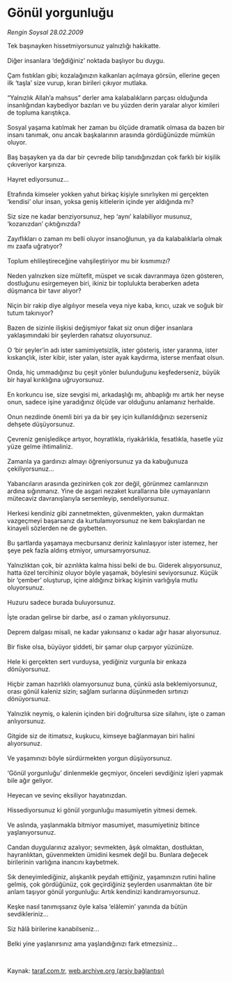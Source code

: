 # Gönül yorgunluğu

*Rengin Soysal 28.02.2009*

<div class="taraf_structure_2col_1zq">
<div class="margen_n">



 <p>Tek başınayken hissetmiyorsunuz yalnızlığı hakikatte. <br/><br/>Diğer insanlara ‘değdiğiniz’ noktada başlıyor bu duygu. <br/><br/>Çam fıstıkları gibi; kozalağınızın kalkanları açılmaya görsün, ellerine geçen ilk ‘taşla’ size vurup, kıran birileri çıkıyor mutlaka. <br/><br/>“Yalnızlık Allah’a mahsus” derler ama kalabalıkların parçası olduğunda insanlığından kaybediyor bazıları ve bu yüzden derin yaralar alıyor kimileri de topluma karıştıkça. <br/><br/>Sosyal yaşama katılmak her zaman bu ölçüde dramatik olmasa da bazen bir insanı tanımak, onu ancak başkalarının arasında gördüğünüzde mümkün oluyor. <br/><br/>Baş başayken ya da dar bir çevrede bilip tanıdığınızdan çok farklı bir kişilik çıkıveriyor karşınıza. <br/><br/>Hayret ediyorsunuz... <br/><br/>Etrafında kimseler yokken yahut birkaç kişiyle sınırlıyken mi gerçekten ‘kendisi’ olur insan, yoksa geniş kitlelerin içinde yer aldığında mı? <br/><br/>Siz size ne kadar benziyorsunuz, hep ‘aynı’ kalabiliyor musunuz, ‘kozanızdan’ çıktığınızda? <br/><br/>Zayıflıkları o zaman mı belli oluyor insanoğlunun, ya da kalabalıklarla olmak mı zaafa uğratıyor? <br/><br/>Toplum ehlileştireceğine vahşileştiriyor mu bir kısmımızı? <br/><br/>Neden yalnızken size mültefit, müspet ve sıcak davranmaya özen gösteren, dostluğunu esirgemeyen biri, ikiniz bir toplulukta beraberken adeta düşmanca bir tavır alıyor? <br/><br/>Niçin bir rakip diye algılıyor mesela veya niye kaba, kırıcı, uzak ve soğuk bir tutum takınıyor? <br/><br/>Bazen de sizinle ilişkisi değişmiyor fakat siz onun diğer insanlara yaklaşımındaki bir şeylerden rahatsız oluyorsunuz.<br/><br/>O ‘bir şeyler’in adı ister samimiyetsizlik, ister gösteriş, ister yaranma, ister kıskançlık, ister kibir, ister yalan, ister ayak kaydırma, isterse menfaat olsun. <br/><br/>Onda, hiç ummadığınız bu çeşit yönler bulunduğunu keşfederseniz, büyük bir hayal kırıklığına uğruyorsunuz. <br/><br/>En korkuncu ise, size sevgisi mi, arkadaşlığı mı, ahbaplığı mı artık her neyse onun, sadece işine yaradığınız ölçüde var olduğunu anlamanız herhalde. <br/><br/>Onun nezdinde önemli biri ya da bir şey için kullanıldığınızı sezerseniz dehşete düşüyorsunuz. <br/><br/>Çevreniz genişledikçe artıyor, hoyratlıkla, riyakârlıkla, fesatlıkla, hasetle yüz yüze gelme ihtimaliniz. <br/><br/>Zamanla ya gardınızı almayı öğreniyorsunuz ya da kabuğunuza çekiliyorsunuz... <br/><br/>Yabancıların arasında gezinirken çok zor değil, görünmez camlarınızın ardına sığınmanız. Yine de asgari nezaket kurallarına bile uymayanların mütecaviz davranışlarıyla sersemleyip, sendeliyorsunuz. <br/><br/>Herkesi kendiniz gibi zannetmekten, güvenmekten, yakın durmaktan vazgeçmeyi başarsanız da kurtulamıyorsunuz ne kem bakışlardan ne kinayeli sözlerden ne de gıybetten. <br/><br/>Bu şartlarda yaşamaya mecbursanız deriniz kalınlaşıyor ister istemez, her şeye pek fazla aldırış etmiyor, umursamıyorsunuz. <br/><br/>Yalnızlıktan çok, bir azınlıkta kalma hissi belki de bu. Giderek alışıyorsunuz, hatta özel tercihiniz oluyor böyle yaşamak, böylesini seviyorsunuz. Küçük bir ‘çember’ oluşturup, içine aldığınız birkaç kişinin varlığıyla mutlu oluyorsunuz. <br/><br/>Huzuru sadece burada buluyorsunuz. <br/><br/>İşte oradan gelirse bir darbe, asıl o zaman yıkılıyorsunuz. <br/><br/>Deprem dalgası misali, ne kadar yakınsanız o kadar ağır hasar alıyorsunuz. <br/><br/>Bir fiske olsa, büyüyor şiddeti, bir şamar olup çarpıyor yüzünüze. <br/><br/>Hele ki gerçekten sert vurduysa, yediğiniz vurgunla bir enkaza dönüyorsunuz. <br/><br/>Hiçbir zaman hazırlıklı olamıyorsunuz buna, çünkü asla beklemiyorsunuz, orası gönül kaleniz sizin; sağlam surlarına düşünmeden sırtınızı dönüyorsunuz. <br/><br/>Yalnızlık neymiş, o kalenin içinden biri doğrultursa size silahını, işte o zaman anlıyorsunuz. <br/><br/>Gitgide siz de itimatsız, kuşkucu, kimseye bağlanmayan biri halini alıyorsunuz. <br/><br/>Ve yaşamınızı böyle sürdürmekten yorgun düşüyorsunuz. <br/><br/>‘Gönül yorgunluğu’ dinlenmekle geçmiyor, önceleri sevdiğiniz işleri yapmak bile ağır geliyor. <br/><br/>Heyecan ve sevinç eksiliyor hayatınızdan. <br/><br/>Hissediyorsunuz ki gönül yorgunluğu masumiyetin yitmesi demek. <br/><br/>Ve aslında, yaşlanmakla bitmiyor masumiyet, masumiyetiniz bitince yaşlanıyorsunuz. <br/><br/>Candan duygularınız azalıyor; sevmekten, âşık olmaktan, dostluktan, hayranlıktan, güvenmekten ümidini kesmek değil bu. Bunlara değecek birilerinin varlığına inancını kaybetmek. <br/><br/>Sık deneyimlediğiniz, alışkanlık peydah ettiğiniz, yaşamınızın rutini haline gelmiş, çok gördüğünüz, çok geçirdiğiniz şeylerden usanmaktan öte bir anlam taşıyor gönül yorgunluğu: Artık kendinizi kandıramıyorsunuz. <br/><br/>Keşke nasıl tanımışsanız öyle kalsa ‘elâlemin’ yanında da bütün sevdikleriniz... <br/><br/>Siz hâlâ birilerine kanabilseniz... <br/><br/>Belki yine yaşlanırsınız ama yaşlandığınızı fark etmezsiniz...</p>

<br/>


<div id="taraf_not">
</div>

</div>


</div>

Kaynak: [taraf.com.tr](http://www.taraf.com.tr:80/makale/4249.htm), [web.archive.org (arşiv bağlantısı)](http://web.archive.org/web/20090309203003/http://www.taraf.com.tr:80/makale/4249.htm)
